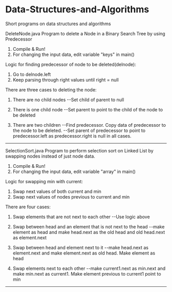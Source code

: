 # Data-Structures-and-Algorithms
Short programs on data structures and algorithms

DeleteNode.java
Program to delete a Node in a Binary Search Tree by using Predecessor

1. Compile & Run!
2. For changing the input data, edit variable "keys" in main()

Logic for finding predecessor of node to be deleted(delnode):
1. Go to delnode.left
2. Keep parsing through right values until right = null

There are three cases to deleting the node:
1. There are no child nodes
--Set child of parent to null

2. There is one child node
--Set parent to point to the child of the node to be deleted 

3. There are two children
--Find predecessor. Copy data of predecessor to the node to be deleted.
--Set parent of predecessor to point to predecessor.left as predecessor.right is null in all cases.

_____________________________________________________________________________________________________________________________

SelectionSort.java
Program to perform selection sort on Linked List by swapping nodes instead of just node data.

1. Compile & Run!
2. For changing the input data, edit variable "array" in main()

Logic for swapping min with current:
1. Swap next values of both current and min
2. Swap next values of nodes previous to current and min

There are four cases:
1. Swap elements that are not next to each other
--Use logic above

2. Swap between head and an element that is not next to the head
--make element as head and make head.next as the old head and old head.next as element.next

3. Swap between head and element next to it
--make head.next as element.next and make element.next as old head. Make element as head

4. Swap elements next to each other
--make current1.next as min.next and make min.next as current1. Make element previous to current1 point to min 

__________________________________________________________________________________________________________________________________

